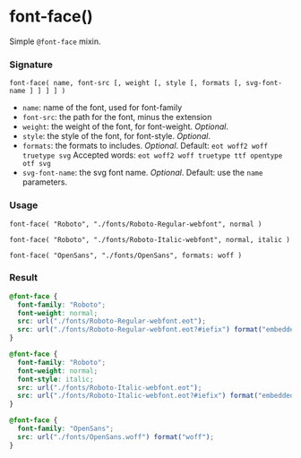 # font-face()

Simple `@font-face` mixin.

### Signature

`font-face( name, font-src [, weight [, style [, formats [, svg-font-name ] ] ] ] )`

* `name`: name of the font, used for font-family
* `font-src`: the path for the font, minus the extension
* `weight`: the weight of the font, for font-weight. *Optional*.
* `style`: the style of the font, for font-style. *Optional*.
* `formats`: the formats to includes. *Optional*. Default: `eot woff2 woff truetype svg` Accepted words: `eot woff2 woff truetype ttf opentype otf svg`
* `svg-font-name`: the svg font name. *Optional*. Default: use the `name` parameters.

### Usage

```stylus
font-face( "Roboto", "./fonts/Roboto-Regular-webfont", normal )

font-face( "Roboto", "./fonts/Roboto-Italic-webfont", normal, italic )

font-face( "OpenSans", "./fonts/OpenSans", formats: woff )
```

### Result

```css
@font-face {
  font-family: "Roboto";
  font-weight: normal;
  src: url("./fonts/Roboto-Regular-webfont.eot");
  src: url("./fonts/Roboto-Regular-webfont.eot?#iefix") format("embedded-opentype"), url("./fonts/Roboto-Regular-webfont.woff2") format("woff2"), url("./fonts/Roboto-Regular-webfont.woff") format("woff"), url("./fonts/Roboto-Regular-webfont.ttf") format("truetype"), url("./fonts/Roboto-Regular-webfont.svg#Roboto") format("svg");
}

@font-face {
  font-family: "Roboto";
  font-weight: normal;
  font-style: italic;
  src: url("./fonts/Roboto-Italic-webfont.eot");
  src: url("./fonts/Roboto-Italic-webfont.eot?#iefix") format("embedded-opentype"), url("./fonts/Roboto-Italic-webfont.woff2") format("woff2"), url("./fonts/Roboto-Italic-webfont.woff") format("woff"), url("./fonts/Roboto-Italic-webfont.ttf") format("truetype"), url("./fonts/Roboto-Italic-webfont.svg#Roboto") format("svg");
}

@font-face {
  font-family: "OpenSans";
  src: url("./fonts/OpenSans.woff") format("woff");
}
```

